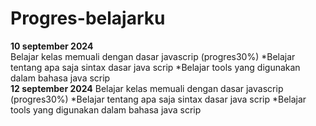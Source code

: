 # Progres-belajarku

**10 september 2024**<br>
Belajar kelas memuali dengan dasar javascrip (progres30%)
*Belajar tentang apa saja sintax dasar java scrip
*Belajar tools yang digunakan dalam bahasa java scrip 
<br>
**12 september 2024**
Belajar kelas memuali dengan dasar javascrip (progres30%)
*Belajar tentang apa saja sintax dasar java scrip
*Belajar tools yang digunakan dalam bahasa java scrip 

